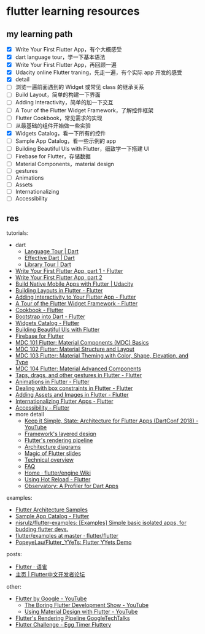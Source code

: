 # flutter learning resources

## my learning path

- [x] Write Your First Flutter App，有个大概感受
- [x] dart language tour，学一下基本语法
- [x] Write Your First Flutter App，再回顾一遍
- [x] Udacity online Flutter traning，先走一遍，有个实际 app 开发的感受
- [x] detail
- [ ] 浏览一遍前面遇到的 Widget 或常见 class 的继承关系
- [ ] Build Layout，简单的构建一下界面
- [ ] Adding Interactivity，简单的加一下交互
- [ ] A Tour of the Flutter Widget Framework，了解控件框架
- [ ] Flutter Cookbook，常见需求的实现
- [ ] 从最基础的组件开始做一些实验
- [x] Widgets Catalog，看一下所有的控件
- [ ] Sample App Catalog，看一些示例的 app
- [ ] Building Beautiful UIs with Flutter，细致学一下搭建 UI
- [ ] Firebase for Flutter，存储数据
- [ ] Material Components，material design
- [ ] gestures
- [ ] Animations
- [ ] Assets
- [ ] Internationalizing
- [ ] Accessibility

## res

tutorials:

- dart
  - [Language Tour | Dart](https://www.dartlang.org/guides/language/language-tour)
  - [Effective Dart | Dart](https://www.dartlang.org/guides/language/effective-dart)
  - [Library Tour | Dart](https://www.dartlang.org/guides/libraries/library-tour)
- [Write Your First Flutter App, part 1 - Flutter](https://flutter.io/get-started/codelab/)
- [Write Your First Flutter App, part 2](https://codelabs.developers.google.com/codelabs/first-flutter-app-pt2/#0)
- [Build Native Mobile Apps with Flutter | Udacity](https://www.udacity.com/course/build-native-mobile-apps-with-flutter--ud905)
- [Building Layouts in Flutter - Flutter](https://flutter.io/tutorials/layout/)
- [Adding Interactivity to Your Flutter App - Flutter](https://flutter.io/tutorials/interactive/)
- [A Tour of the Flutter Widget Framework - Flutter](https://flutter.io/widgets-intro/)
- [Cookbook - Flutter](https://flutter.io/cookbook/)
- [Bootstrap into Dart - Flutter](https://flutter.io/bootstrap-into-dart/)
- [Widgets Catalog - Flutter](https://flutter.io/widgets/)
- [Building Beautiful UIs with Flutter](https://codelabs.developers.google.com/codelabs/flutter/#0)
- [Firebase for Flutter](https://codelabs.developers.google.com/codelabs/flutter-firebase/#0)
- [MDC 101 Flutter: Material Components (MDC) Basics](https://codelabs.developers.google.com/codelabs/mdc-101-flutter/)
- [MDC 102 Flutter: Material Structure and Layout](https://codelabs.developers.google.com/codelabs/mdc-102-flutter/)
- [MDC 103 Flutter: Material Theming with Color, Shape, Elevation, and Type](https://codelabs.developers.google.com/codelabs/mdc-103-flutter/)
- [MDC 104 Flutter: Material Advanced Components](https://codelabs.developers.google.com/codelabs/mdc-104-flutter/)
- [Taps, drags, and other gestures in Flutter - Flutter](https://flutter.io/gestures/)
- [Animations in Flutter - Flutter](https://flutter.io/animations/)
- [Dealing with box constraints in Flutter - Flutter](https://flutter.io/layout/)
- [Adding Assets and Images in Flutter - Flutter](https://flutter.io/assets-and-images/)
- [Internationalizing Flutter Apps - Flutter](https://flutter.io/tutorials/internationalization/)
- [Accessibility - Flutter](https://flutter.io/accessibility/)
- more detail
  - [Keep it Simple, State: Architecture for Flutter Apps (DartConf 2018) - YouTube](https://www.youtube.com/watch?v=zKXz3pUkw9A)
  - [Framework's layered design](https://www.youtube.com/watch?v=dkyY9WCGMi0)
  - [Flutter's rendering pipeline](https://www.youtube.com/watch?v=UUfXWzp0-DU)
  - [Architecture diagrams](https://docs.google.com/presentation/d/1cw7A4HbvM_Abv320rVgPVGiUP2msVs7tfGbkgdrTy0I/edit?usp=sharing)
  - [Magic of Flutter slides](https://docs.google.com/presentation/d/1B3p0kP6NV_XMOimRV09Ms75ymIjU5gr6GGIX74Om_DE/edit?usp=sharing)
  - [Technical overview](https://flutter.io/technical-overview)
  - [FAQ](https://flutter.io/faq/)
  - [Home · flutter/engine Wiki](https://github.com/flutter/engine/wiki)
  - [Using Hot Reload - Flutter](https://flutter.io/hot-reload/)
  - [Observatory: A Profiler for Dart Apps](https://dart-lang.github.io/observatory/)

examples:

- [Flutter Architecture Samples](http://fluttersamples.com/)
- [Sample App Catalog - Flutter](https://flutter.io/catalog/samples/)
- [nisrulz/flutter-examples: [Examples] Simple basic isolated apps, for budding flutter devs.](https://github.com/nisrulz/flutter-examples)
- [flutter/examples at master · flutter/flutter](https://github.com/flutter/flutter/tree/master/examples)
- [PopeyeLau/Flutter_YYeTs: Flutter YYets Demo](https://github.com/PopeyeLau/Flutter_YYeTs)

posts:

- [Flutter · 语雀](https://www.yuque.com/xytech/flutter)
- [主页 | Flutter中文开发者论坛](http://flutter-dev.cn/)

other:

- [Flutter by Google - YouTube](https://www.youtube.com/playlist?list=PLOU2XLYxmsIJ7dsVN4iRuA7BT8XHzGtCr)
  - [The Boring Flutter Development Show - YouTube](https://www.youtube.com/playlist?list=PLOU2XLYxmsIK0r_D-zWcmJ1plIcDNnRkK)
  - [Using Material Design with Flutter - YouTube](https://www.youtube.com/watch?v=DL0Ix1lnC4w&index=5&t=0s&list=PLOU2XLYxmsIJ7dsVN4iRuA7BT8XHzGtCr)
- [Flutter's Rendering Pipeline GoogleTechTalks](https://www.youtube.com/watch?v=UUfXWzp0-DU)
- [Flutter Challenge - Egg Timer Fluttery](https://www.youtube.com/watch?v=svxUUz5mi9s)
